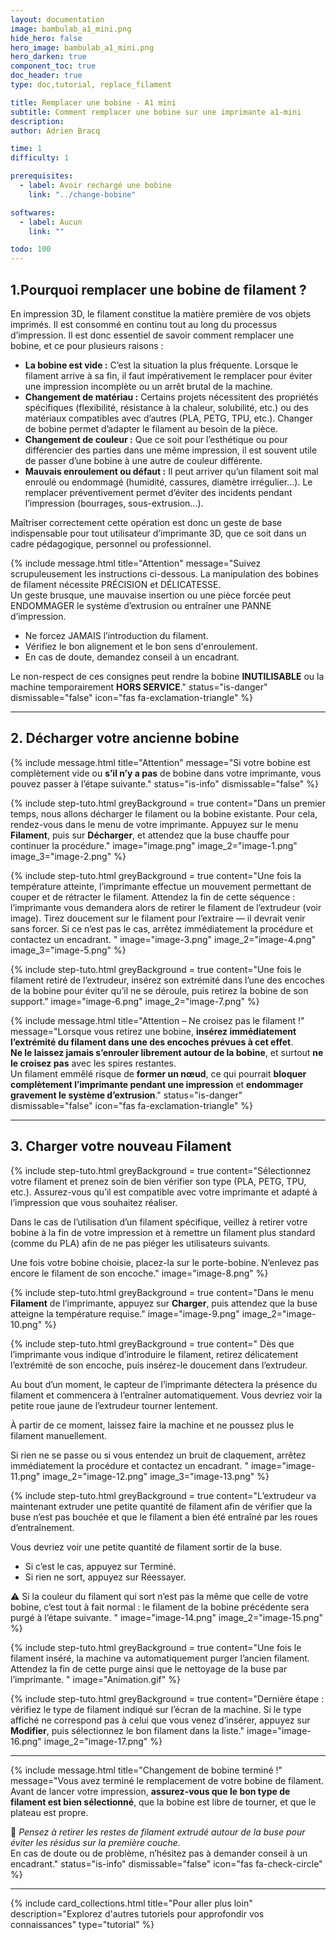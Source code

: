```yaml
---
layout: documentation
image: bambulab_a1_mini.png
hide_hero: false
hero_image: bambulab_a1_mini.png
hero_darken: true
component_toc: true
doc_header: true
type: doc,tutorial, replace_filament

title: Remplacer une bobine - A1 mini
subtitle: Comment remplacer une bobine sur une imprimante a1-mini
description: 
author: Adrien Bracq

time: 1
difficulty: 1

prerequisites:
  - label: Avoir rechargé une bobine
    link: "../change-bobine"

softwares: 
  - label: Aucun
    link: ""

todo: 100
---
```


## 1.Pourquoi remplacer une bobine de filament ?

En impression 3D, le filament constitue la matière première de vos objets imprimés. Il est consommé en continu tout au long du processus d’impression. Il est donc essentiel de savoir comment remplacer une bobine, et ce pour plusieurs raisons :

- **La bobine est vide :** C’est la situation la plus fréquente. Lorsque le filament arrive à sa fin, il faut impérativement le remplacer pour éviter une impression incomplète ou un arrêt brutal de la machine.
- **Changement de matériau :** Certains projets nécessitent des propriétés spécifiques (flexibilité, résistance à la chaleur, solubilité, etc.) ou des matériaux compatibles avec d’autres (PLA, PETG, TPU, etc.). Changer de bobine permet d’adapter le filament au besoin de la pièce.
- **Changement de couleur :** Que ce soit pour l’esthétique ou pour différencier des parties dans une même impression, il est souvent utile de passer d’une bobine à une autre de couleur différente.
- **Mauvais enroulement ou défaut :** Il peut arriver qu’un filament soit mal enroulé ou endommagé (humidité, cassures, diamètre irrégulier…). Le remplacer préventivement permet d’éviter des incidents pendant l’impression (bourrages, sous-extrusion…).

Maîtriser correctement cette opération est donc un geste de base indispensable pour tout utilisateur d’imprimante 3D, que ce soit dans un cadre pédagogique, personnel ou professionnel.

{% include message.html 
title="Attention" 
message="Suivez scrupuleusement les instructions ci-dessous. La manipulation des bobines de filament nécessite PRÉCISION et DÉLICATESSE.  
Un geste brusque, une mauvaise insertion ou une pièce forcée peut ENDOMMAGER le système d’extrusion ou entraîner une PANNE d’impression.  
  
- Ne forcez JAMAIS l’introduction du filament.  
- Vérifiez le bon alignement et le bon sens d'enroulement.   
- En cas de doute, demandez conseil à un encadrant.  
  
Le non-respect de ces consignes peut rendre la bobine **INUTILISABLE** ou la machine temporairement **HORS SERVICE**." 
status="is-danger" 
dismissable="false" 
icon="fas fa-exclamation-triangle" 
%}

---

## 2. Décharger votre ancienne bobine

{% include message.html 
title="Attention" 
message="Si votre bobine est complètement vide ou **s’il n’y a pas** de bobine dans votre imprimante, vous pouvez passer à l’étape suivante." 
status="is-info" 
dismissable="false" 
%}

{% include step-tuto.html 
greyBackground = true
content="Dans un premier temps, nous allons décharger le filament ou la bobine existante. Pour cela, rendez-vous dans le menu de votre imprimante. Appuyez sur le menu **Filament**, puis sur **Décharger**, et attendez que la buse chauffe pour continuer la procédure." 
image="image.png"
image_2="image-1.png"
image_3="image-2.png" %}

{% include step-tuto.html 
greyBackground = true
content="Une fois la température atteinte, l’imprimante effectue un mouvement permettant de couper et de rétracter le filament. Attendez la fin de cette séquence : l’imprimante vous demandera alors de retirer le filament de l’extrudeur (voir image). Tirez doucement sur le filament pour l’extraire — il devrait venir sans forcer. Si ce n’est pas le cas, arrêtez immédiatement la procédure et contactez un encadrant. " 
image="image-3.png"
image_2="image-4.png"
image_3="image-5.png" %}


{% include step-tuto.html 
greyBackground = true
content="Une fois le filament retiré de l’extrudeur, insérez son extrémité dans l’une des encoches de la bobine pour éviter qu’il ne se déroule, puis retirez la bobine de son support." 
image="image-6.png"
image_2="image-7.png" %}

{% include message.html 
title="Attention – Ne croisez pas le filament !" 
message="Lorsque vous retirez une bobine, **insérez immédiatement l’extrémité du filament dans une des encoches prévues à cet effet**.  
**Ne le laissez jamais s’enrouler librement autour de la bobine**, et surtout **ne le croisez pas** avec les spires restantes.  
Un filament emmêlé risque de **former un nœud**, ce qui pourrait **bloquer complètement l’imprimante pendant une impression** et **endommager gravement le système d’extrusion**." 
status="is-danger" 
dismissable="false" 
icon="fas fa-exclamation-triangle" 
%}

---

## 3. Charger votre nouveau Filament

{% include step-tuto.html 
greyBackground = true
content="Sélectionnez votre filament et prenez soin de bien vérifier son type (PLA, PETG, TPU, etc.). Assurez-vous qu’il est compatible avec votre imprimante et adapté à l’impression que vous souhaitez réaliser.

Dans le cas de l’utilisation d’un filament spécifique, veillez à retirer votre bobine à la fin de votre impression et à remettre un filament plus standard (comme du PLA) afin de ne pas piéger les utilisateurs suivants.

Une fois votre bobine choisie, placez-la sur le porte-bobine. N’enlevez pas encore le filament de son encoche." 
image="image-8.png" %}


{% include step-tuto.html 
greyBackground = true
content="Dans le menu **Filament** de l’imprimante, appuyez sur **Charger**, puis attendez que la buse atteigne la température requise." 
image="image-9.png"
image_2="image-10.png" %}

{% include step-tuto.html 
greyBackground = true
content=" Dès que l’imprimante vous indique d’introduire le filament, retirez délicatement l’extrémité de son encoche, puis insérez-le doucement dans l’extrudeur.

Au bout d’un moment, le capteur de l’imprimante détectera la présence du filament et commencera à l’entraîner automatiquement. Vous devriez voir la petite roue jaune de l’extrudeur tourner lentement.

À partir de ce moment, laissez faire la machine et ne poussez plus le filament manuellement.

Si rien ne se passe ou si vous entendez un bruit de claquement, arrêtez immédiatement la procédure et contactez un encadrant. " 
image="image-11.png"
image_2="image-12.png"
image_3="image-13.png" %}

{% include step-tuto.html 
greyBackground = true
content="L’extrudeur va maintenant extruder une petite quantité de filament afin de vérifier que la buse n’est pas bouchée et que le filament a bien été entraîné par les roues d’entraînement.

Vous devriez voir une petite quantité de filament sortir de la buse.

- Si c’est le cas, appuyez sur Terminé.
- Si rien ne sort, appuyez sur Réessayer.

⚠️ Si la couleur du filament qui sort n’est pas la même que celle de votre bobine, c’est tout à fait normal : le filament de la bobine précédente sera purgé à l’étape suivante. " 
image="image-14.png" 
image_2="image-15.png" %}

{% include step-tuto.html 
greyBackground = true
content="Une fois le filament inséré, la machine va automatiquement purger l’ancien filament.
Attendez la fin de cette purge ainsi que le nettoyage de la buse par l’imprimante. " 
image="Animation.gif" %}

{% include step-tuto.html 
greyBackground = true
content="Dernière étape : vérifiez le type de filament indiqué sur l’écran de la machine.
Si le type affiché ne correspond pas à celui que vous venez d’insérer, appuyez sur **Modifier**, puis sélectionnez le bon filament dans la liste." 
image="image-16.png"
image_2="image-17.png" %}

---

{% include message.html 
title="Changement de bobine terminé !" 
message="Vous avez terminé le remplacement de votre bobine de filament.  
Avant de lancer votre impression, **assurez-vous que le bon type de filament est bien sélectionné**, que la bobine est libre de tourner, et que le plateau est propre.  

🧼 *Pensez à retirer les restes de filament extrudé autour de la buse pour éviter les résidus sur la première couche.*  
En cas de doute ou de problème, n’hésitez pas à demander conseil à un encadrant." 
status="is-info" 
dismissable="false" 
icon="fas fa-check-circle" 
%}

---

{%
  include card_collections.html
  title="Pour aller plus loin"
  description="Explorez d'autres tutoriels pour approfondir vos connaissances"
  type="tutorial"
%}